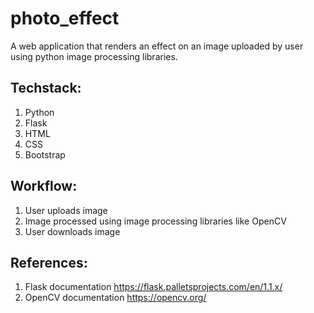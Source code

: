 # photo_effect
A web application that renders an effect on an image uploaded by user using python image processing libraries.

## Techstack:
1. Python 
2. Flask
3. HTML
4. CSS
5. Bootstrap

## Workflow:
1. User uploads image
2. Image processed using image processing libraries like OpenCV
3. User downloads image

## References:
1. Flask documentation https://flask.palletsprojects.com/en/1.1.x/
2. OpenCV documentation https://opencv.org/

